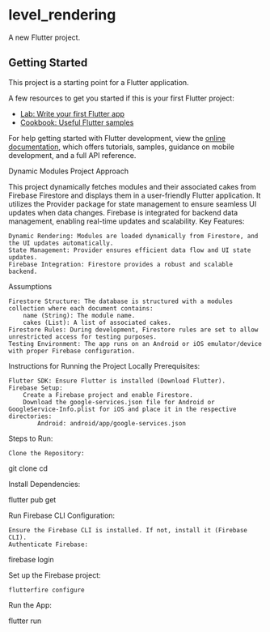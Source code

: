 # level_rendering

A new Flutter project.

## Getting Started

This project is a starting point for a Flutter application.

A few resources to get you started if this is your first Flutter project:

- [Lab: Write your first Flutter app](https://docs.flutter.dev/get-started/codelab)
- [Cookbook: Useful Flutter samples](https://docs.flutter.dev/cookbook)

For help getting started with Flutter development, view the
[online documentation](https://docs.flutter.dev/), which offers tutorials,
samples, guidance on mobile development, and a full API reference.



Dynamic Modules Project
Approach

This project dynamically fetches modules and their associated cakes from Firebase Firestore and displays them in a user-friendly Flutter application. It utilizes the Provider package for state management to ensure seamless UI updates when data changes. Firebase is integrated for backend data management, enabling real-time updates and scalability.
Key Features:

    Dynamic Rendering: Modules are loaded dynamically from Firestore, and the UI updates automatically.
    State Management: Provider ensures efficient data flow and UI state updates.
    Firebase Integration: Firestore provides a robust and scalable backend.

Assumptions

    Firestore Structure: The database is structured with a modules collection where each document contains:
        name (String): The module name.
        cakes (List): A list of associated cakes.
    Firestore Rules: During development, Firestore rules are set to allow unrestricted access for testing purposes.
    Testing Environment: The app runs on an Android or iOS emulator/device with proper Firebase configuration.

Instructions for Running the Project Locally
Prerequisites:

    Flutter SDK: Ensure Flutter is installed (Download Flutter).
    Firebase Setup:
        Create a Firebase project and enable Firestore.
        Download the google-services.json file for Android or GoogleService-Info.plist for iOS and place it in the respective directories:
            Android: android/app/google-services.json

Steps to Run:

    Clone the Repository:

git clone <repository-url>
cd <repository-folder>

Install Dependencies:

flutter pub get

Run Firebase CLI Configuration:

    Ensure the Firebase CLI is installed. If not, install it (Firebase CLI).
    Authenticate Firebase:

firebase login

Set up the Firebase project:

    flutterfire configure

Run the App:

flutter run
